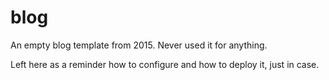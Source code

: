 # blog

An empty blog template from 2015. Never used it for anything.

Left here as a reminder how to configure and how to deploy it, just in case.
